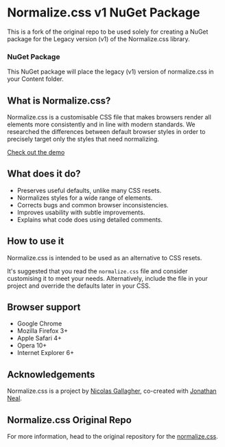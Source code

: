 # Normalize.css v1 NuGet Package

This is a fork of the original repo to be used solely for creating a NuGet package for the Legacy version (v1) of the Normalize.css library.

### NuGet Package

This NuGet package will place the legacy (v1) version of normalize.css in your Content folder.

## What is Normalize.css?

Normalize.css is a customisable CSS file that makes browsers render all
elements more consistently and in line with modern standards. We researched the
differences between default browser styles in order to precisely target only
the styles that need normalizing.

[Check out the demo](http://necolas.github.io/normalize.css/1.1.0/test.html)

## What does it do?

* Preserves useful defaults, unlike many CSS resets.
* Normalizes styles for a wide range of elements.
* Corrects bugs and common browser inconsistencies.
* Improves usability with subtle improvements.
* Explains what code does using detailed comments.

## How to use it

Normalize.css is intended to be used as an alternative to CSS resets.

It's suggested that you read the `normalize.css` file and consider customising
it to meet your needs. Alternatively, include the file in your project and
override the defaults later in your CSS.

## Browser support

* Google Chrome
* Mozilla Firefox 3+
* Apple Safari 4+
* Opera 10+
* Internet Explorer 6+

## Acknowledgements

Normalize.css is a project by [Nicolas Gallagher](https://github.com/necolas),
co-created with [Jonathan Neal](https://github.com/jonathantneal).

## Normalize.css Original Repo

For more information, head to the original repository for the [normalize.css](https://github.com/necolas/normalize.css).
